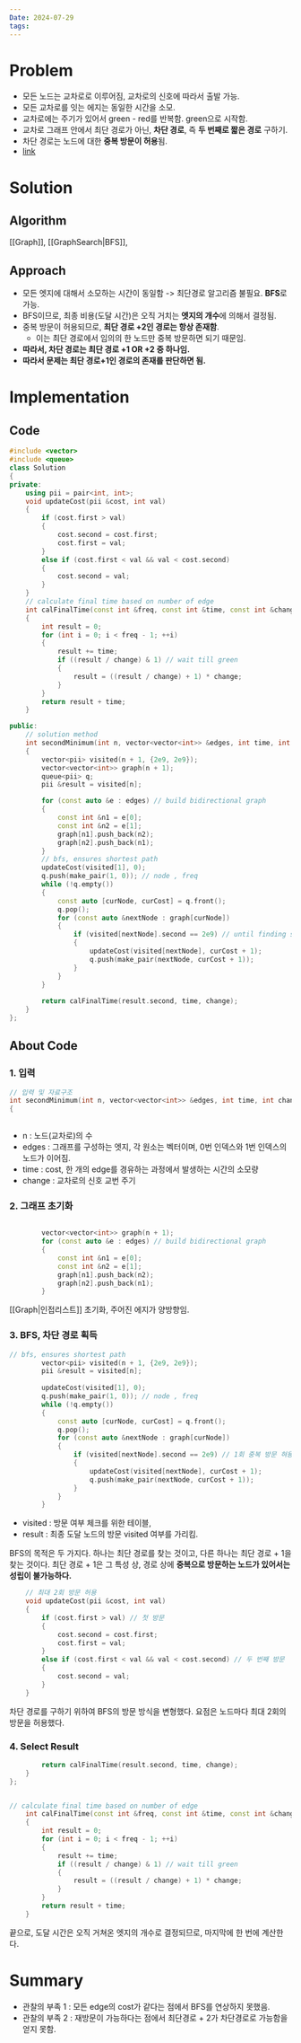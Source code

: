 ```yaml
---
Date: 2024-07-29
tags:
---
```

# Problem
- 모든 노드는 교차로로 이루어짐, 교차로의 신호에 따라서 출발 가능.
- 모든 교차로를 잇는 에지는 동일한 시간을 소모.
- 교차로에는 주기가 있어서 green - red를 반복함. green으로 시작함.
- 교차로 그래프 안에서 최단 경로가 아닌, **차단 경로**, 즉 **두 번째로 짧은 경로** 구하기.
- 차단 경로는 노드에 대한 **중복 방문이 허용**됨.
- [link](https://leetcode.com/problems/second-minimum-time-to-reach-destination/description/?envType=daily-question&envId=2024-07-28)
# Solution

## Algorithm
[[Graph]], [[GraphSearch|BFS]],  
## Approach
- 모든 엣지에 대해서 소모하는 시간이 동일함 -> 최단경로 알고리즘 불필요. **BFS**로 가능.
- BFS이므로, 최종 비용(도달 시간)은 오직 거치는 **엣지의 개수**에 의해서 결정됨.
- 중복 방문이 허용되므로, **최단 경로 +2인 경로는 항상 존재함**.
	- 이는 최단 경로에서 임의의 한 노드만 중복 방문하면 되기 때문임.
- **따라서, 차단 경로는 최단 경로 +1 OR +2 중 하나임.**
- **따라서 문제는 최단 경로+1인 경로의 존재를 판단하면 됨.**
# Implementation

## Code

``` C++
#include <vector>
#include <queue>
class Solution
{
private:
	using pii = pair<int, int>;
	void updateCost(pii &cost, int val)
	{
		if (cost.first > val)
		{
			cost.second = cost.first;
			cost.first = val;
		}
		else if (cost.first < val && val < cost.second)
		{
			cost.second = val;
		}
	}
	// calculate final time based on number of edge
	int calFinalTime(const int &freq, const int &time, const int &change)
	{
		int result = 0;
		for (int i = 0; i < freq - 1; ++i)
		{
			result += time;
			if ((result / change) & 1) // wait till green
			{
				result = ((result / change) + 1) * change;
			}
		}
		return result + time;
	}

public:
	// solution method
	int secondMinimum(int n, vector<vector<int>> &edges, int time, int change)
	{
		vector<pii> visited(n + 1, {2e9, 2e9});
		vector<vector<int>> graph(n + 1);
		queue<pii> q;
		pii &result = visited[n];

		for (const auto &e : edges) // build bidirectional graph
		{
			const int &n1 = e[0];
			const int &n2 = e[1];
			graph[n1].push_back(n2);
			graph[n2].push_back(n1);
		}
		// bfs, ensures shortest path
		updateCost(visited[1], 0);
		q.push(make_pair(1, 0)); // node , freq
		while (!q.empty())
		{
			const auto [curNode, curCost] = q.front();
			q.pop();
			for (const auto &nextNode : graph[curNode])
			{
				if (visited[nextNode].second == 2e9) // until finding second min
				{
					updateCost(visited[nextNode], curCost + 1);
					q.push(make_pair(nextNode, curCost + 1));
				}
			}
		}
		
		return calFinalTime(result.second, time, change);
	}
};
```
## About Code

### 1. 입력
```C++
// 입력 및 자료구조
int secondMinimum(int n, vector<vector<int>> &edges, int time, int change)
{
		
```
- n : 노드(교차로)의 수
- edges : 그래프를 구성하는 엣지, 각 원소는 벡터이며, 0번 인덱스와 1번 인덱스의 노드가 이어짐.
- time : cost, 한 개의 edge를 경유하는 과정에서 발생하는 시간의 소모량
- change : 교차로의 신호 교번 주기
### 2. 그래프 초기화
```C++

		vector<vector<int>> graph(n + 1);
		for (const auto &e : edges) // build bidirectional graph
		{
			const int &n1 = e[0];
			const int &n2 = e[1];
			graph[n1].push_back(n2);
			graph[n2].push_back(n1);
		}
```
[[Graph|인접리스트]] 초기화, 주어진 에지가 양방향임. 

### 3. BFS, 차단 경로 획득

```C++
// bfs, ensures shortest path
		vector<pii> visited(n + 1, {2e9, 2e9});
		pii &result = visited[n];
		
		updateCost(visited[1], 0);
		q.push(make_pair(1, 0)); // node , freq
		while (!q.empty())
		{
			const auto [curNode, curCost] = q.front();
			q.pop();
			for (const auto &nextNode : graph[curNode])
			{
				if (visited[nextNode].second == 2e9) // 1회 중복 방문 혀용
				{
					updateCost(visited[nextNode], curCost + 1);
					q.push(make_pair(nextNode, curCost + 1));
				}
			}
		}
```
- visited : 방문 여부 체크를 위한 테이블, 
- result : 최종 도달 노드의 방문 visited 여부를 가리킴.

BFS의 목적은 두 가지다. 하나는 최단 경로를 찾는 것이고, 다른 하나는 최단 경로 + 1을 찾는 것이다. 최단 경로 + 1은 그 특성 상, 경로 상에 **중복으로 방문하는 노드가 있어서는 성립이 불가능하다.** 

```C++
	// 최대 2회 방문 허용
	void updateCost(pii &cost, int val)
	{
		if (cost.first > val) // 첫 방문
		{
			cost.second = cost.first;
			cost.first = val;
		}
		else if (cost.first < val && val < cost.second) // 두 번째 방문
		{
			cost.second = val;
		}
	}
```
차단 경로를 구하기 위하여 BFS의 방문 방식을 변형했다. 요점은  노드마다 최대 2회의 방문을 허용했다. 
### 4. Select Result
```C++
		return calFinalTime(result.second, time, change);
	}
};


// calculate final time based on number of edge
	int calFinalTime(const int &freq, const int &time, const int &change)
	{
		int result = 0;
		for (int i = 0; i < freq - 1; ++i)
		{
			result += time;
			if ((result / change) & 1) // wait till green
			{
				result = ((result / change) + 1) * change;
			}
		}
		return result + time;
	}
```

끝으로, 도달 시간은 오직 거쳐온 엣지의 개수로 결정되므로, 마지막에 한 번에 계산한다.
# Summary
- 관찰의 부족 1 : 모든 edge의 cost가 같다는 점에서 BFS를 연상하지 못했음.
- 관찰의 부족 2 : 재방문이 가능하다는 점에서 최단경로 + 2가 차단경로로 가능함을 얻지 못함.